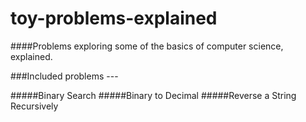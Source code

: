 # toy-problems-explained
####Problems exploring some of the basics of computer science, explained.

###Included problems ---

#####Binary Search
#####Binary to Decimal
#####Reverse a String Recursively
